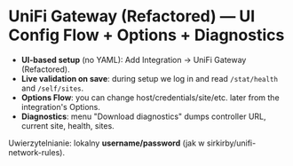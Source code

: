 
# UniFi Gateway (Refactored) — UI Config Flow + Options + Diagnostics

- **UI-based setup** (no YAML): Add Integration → UniFi Gateway (Refactored).
- **Live validation on save**: during setup we log in and read `/stat/health` and `/self/sites`.
- **Options Flow**: you can change host/credentials/site/etc. later from the integration's Options.
- **Diagnostics**: menu "Download diagnostics" dumps controller URL, current site, health, sites.

Uwierzytelnianie: lokalny **username/password** (jak w sirkirby/unifi-network-rules).


